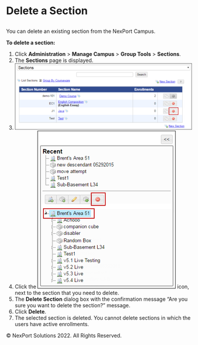 # Delete a Section

##

You can delete an existing section from the NexPort Campus.

&#x20;

**To delete a section:**

1. Click **Administration** > **Manage Campus** > **Group Tools** > **Sections**.
2. The **Sections** page is displayed.
3. ![](/.gitbook/assets/Sections%20-%20Delete_550x207.png)
4. Click the ![](/.gitbook/assets/Delete.png) icon, next to the section that you need to delete.
5. The **Delete Section** dialog box with the confirmation message “Are you sure you want to delete the section?” message.
6. Click **Delete**.
7. The selected section is deleted. You cannot delete sections in which the users have active enrollments.

&#x20; © NexPort Solutions 2022. All Rights Reserved.
